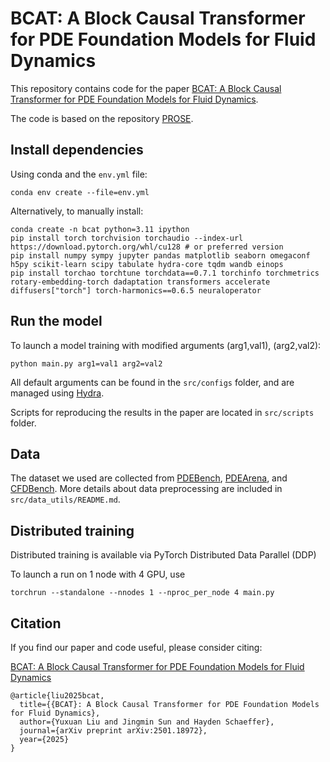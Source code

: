 # BCAT: A Block Causal Transformer for PDE Foundation Models for Fluid Dynamics

This repository contains code for the paper [BCAT: A Block Causal Transformer for PDE Foundation Models for Fluid Dynamics](https://www.arxiv.org/abs/2501.18972).

The code is based on the repository [PROSE](https://github.com/felix-lyx/prose).

## Install dependencies

Using conda and the ```env.yml``` file:

```
conda env create --file=env.yml
```

Alternatively, to manually install:

```
conda create -n bcat python=3.11 ipython
pip install torch torchvision torchaudio --index-url https://download.pytorch.org/whl/cu128 # or preferred version
pip install numpy sympy jupyter pandas matplotlib seaborn omegaconf h5py scikit-learn scipy tabulate hydra-core tqdm wandb einops
pip install torchao torchtune torchdata==0.7.1 torchinfo torchmetrics rotary-embedding-torch dadaptation transformers accelerate diffusers["torch"] torch-harmonics==0.6.5 neuraloperator
```

## Run the model

To launch a model training with modified arguments (arg1,val1), (arg2,val2):

```
python main.py arg1=val1 arg2=val2
```

All default arguments can be found in the ```src/configs``` folder, and are managed using [Hydra](https://hydra.cc/).

Scripts for reproducing the results in the paper are located in `src/scripts` folder. 

## Data

The dataset we used are collected from [PDEBench](https://github.com/pdebench/PDEBench), [PDEArena](https://github.com/pdearena/pdearena), and [CFDBench](https://github.com/luo-yining/CFDBench). More details about data preprocessing are included in ```src/data_utils/README.md```.


## Distributed training

Distributed training is available via PyTorch Distributed Data Parallel (DDP)

To launch a run on 1 node with 4 GPU, use 

```
torchrun --standalone --nnodes 1 --nproc_per_node 4 main.py
```

## Citation

If you find our paper and code useful, please consider citing:

[BCAT: A Block Causal Transformer for PDE Foundation Models for Fluid Dynamics](https://www.arxiv.org/abs/2501.18972)

```
@article{liu2025bcat,
  title={{BCAT}: A Block Causal Transformer for PDE Foundation Models for Fluid Dynamics},
  author={Yuxuan Liu and Jingmin Sun and Hayden Schaeffer},
  journal={arXiv preprint arXiv:2501.18972},
  year={2025}
}
```
